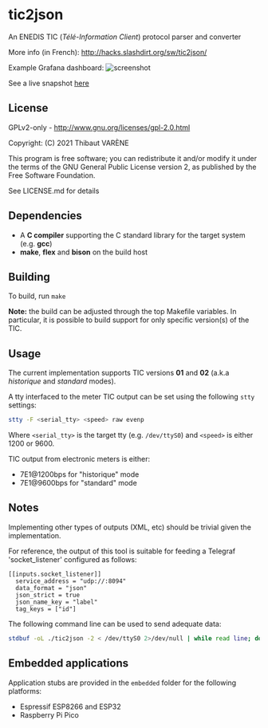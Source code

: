# tic2json

An ENEDIS TIC (_Télé-Information Client_) protocol parser and converter

More info (in French): http://hacks.slashdirt.org/sw/tic2json/

Example Grafana dashboard:
![screenshot](http://hacks.slashdirt.org/sw/tic2json/grafana-small.png)

See a live snapshot [here](https://snapshot.raintank.io/dashboard/snapshot/a1IBs3c0q9mrOLpFwFnlHhgERy9ryQkM?orgId=2&from=1630921569846&to=1630943217317)

## License

GPLv2-only - http://www.gnu.org/licenses/gpl-2.0.html

Copyright: (C) 2021 Thibaut VARÈNE

This program is free software; you can redistribute it and/or
modify it under the terms of the GNU General Public License version 2,
as published by the Free Software Foundation.

See LICENSE.md for details

## Dependencies

 - A **C compiler** supporting the C standard library for the target system (e.g. **gcc**)
 - **make**, **flex** and **bison** on the build host
 
## Building

To build, run `make`

**Note:** the build can be adjusted through the top Makefile variables.
In particular, it is possible to build support for only specific version(s) of the TIC.

## Usage

The current implementation supports TIC versions **01** and **02** (a.k.a *historique* and *standard* modes).

A tty interfaced to the meter TIC output can be set using the following `stty`
settings:

```sh
stty -F <serial_tty> <speed> raw evenp
````

Where `<serial_tty>` is the target tty (e.g. `/dev/ttyS0`) and `<speed>` is either 1200 or 9600.

TIC output from electronic meters is either:
 - 7E1@1200bps for "historique" mode
 - 7E1@9600bps for "standard" mode

## Notes

Implementing other types of outputs (XML, etc) should be trivial given the implementation.

For reference, the output of this tool is suitable for feeding a Telegraf 'socket_listener' configured as follows:

```
[[inputs.socket_listener]]
  service_address = "udp://:8094"
  data_format = "json"
  json_strict = true
  json_name_key = "label"
  tag_keys = ["id"]
````

The following command line can be used to send adequate data:

```sh
stdbuf -oL ./tic2json -2 < /dev/ttyS0 2>/dev/null | while read line; do echo "$line" | nc -q 0 -u telegraf_host 8094; done
```

## Embedded applications

Application stubs are provided in the `embedded` folder for the following platforms:

- Espressif ESP8266 and ESP32
- Raspberry Pi Pico
